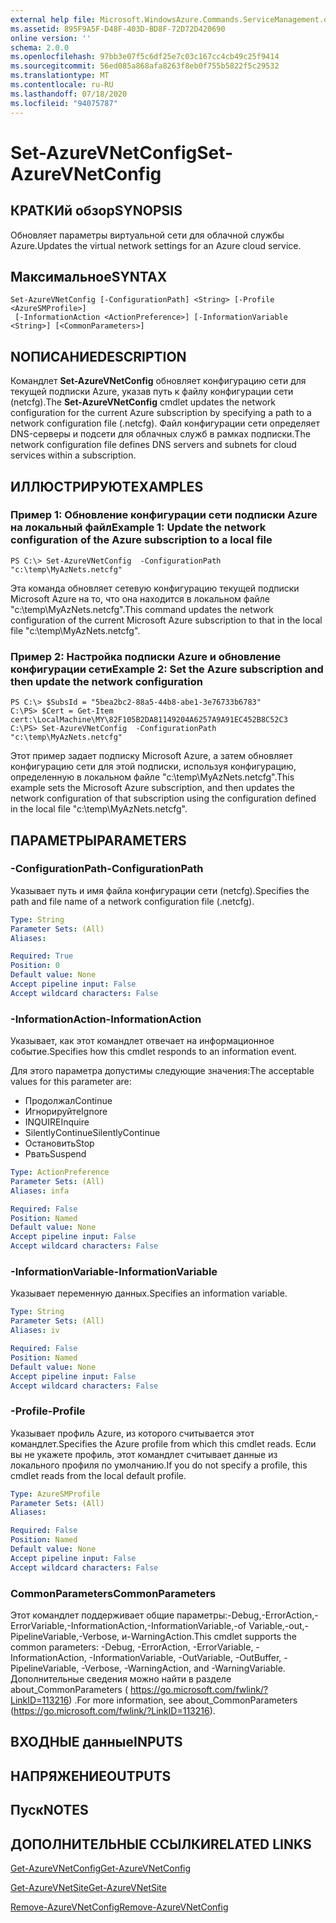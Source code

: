```yaml
---
external help file: Microsoft.WindowsAzure.Commands.ServiceManagement.dll-Help.xml
ms.assetid: 895F9A5F-D48F-403D-BD8F-72D72D420690
online version: ''
schema: 2.0.0
ms.openlocfilehash: 97bb3e07f5c6df25e7c03c167cc4cb49c25f9414
ms.sourcegitcommit: 56ed085a868afa8263f8eb0f755b5822f5c29532
ms.translationtype: MT
ms.contentlocale: ru-RU
ms.lasthandoff: 07/18/2020
ms.locfileid: "94075787"
---
```

# <span data-ttu-id="bbe1b-101">Set-AzureVNetConfig</span><span class="sxs-lookup"><span data-stu-id="bbe1b-101">Set-AzureVNetConfig</span></span>

## <span data-ttu-id="bbe1b-102">КРАТКИй обзор</span><span class="sxs-lookup"><span data-stu-id="bbe1b-102">SYNOPSIS</span></span>
<span data-ttu-id="bbe1b-103">Обновляет параметры виртуальной сети для облачной службы Azure.</span><span class="sxs-lookup"><span data-stu-id="bbe1b-103">Updates the virtual network settings for an Azure cloud service.</span></span>

## <span data-ttu-id="bbe1b-104">Максимальное</span><span class="sxs-lookup"><span data-stu-id="bbe1b-104">SYNTAX</span></span>

```
Set-AzureVNetConfig [-ConfigurationPath] <String> [-Profile <AzureSMProfile>]
 [-InformationAction <ActionPreference>] [-InformationVariable <String>] [<CommonParameters>]
```

## <span data-ttu-id="bbe1b-105">NОПИСАНИЕ</span><span class="sxs-lookup"><span data-stu-id="bbe1b-105">DESCRIPTION</span></span>
<span data-ttu-id="bbe1b-106">Командлет **Set-AzureVNetConfig** обновляет конфигурацию сети для текущей подписки Azure, указав путь к файлу конфигурации сети (netcfg).</span><span class="sxs-lookup"><span data-stu-id="bbe1b-106">The **Set-AzureVNetConfig** cmdlet updates the network configuration for the current Azure subscription by specifying a path to a network configuration file (.netcfg).</span></span>
<span data-ttu-id="bbe1b-107">Файл конфигурации сети определяет DNS-серверы и подсети для облачных служб в рамках подписки.</span><span class="sxs-lookup"><span data-stu-id="bbe1b-107">The network configuration file defines DNS servers and subnets for cloud services within a subscription.</span></span>

## <span data-ttu-id="bbe1b-108">ИЛЛЮСТРИРУЮТ</span><span class="sxs-lookup"><span data-stu-id="bbe1b-108">EXAMPLES</span></span>

### <span data-ttu-id="bbe1b-109">Пример 1: Обновление конфигурации сети подписки Azure на локальный файл</span><span class="sxs-lookup"><span data-stu-id="bbe1b-109">Example 1: Update the network configuration of the Azure subscription to a local file</span></span>
```
PS C:\> Set-AzureVNetConfig  -ConfigurationPath "c:\temp\MyAzNets.netcfg"
```

<span data-ttu-id="bbe1b-110">Эта команда обновляет сетевую конфигурацию текущей подписки Microsoft Azure на то, что она находится в локальном файле "c:\temp\MyAzNets.netcfg".</span><span class="sxs-lookup"><span data-stu-id="bbe1b-110">This command updates the network configuration of the current Microsoft Azure subscription to that in the local file "c:\temp\MyAzNets.netcfg".</span></span>

### <span data-ttu-id="bbe1b-111">Пример 2: Настройка подписки Azure и обновление конфигурации сети</span><span class="sxs-lookup"><span data-stu-id="bbe1b-111">Example 2: Set the Azure subscription and then update the network configuration</span></span>
```
PS C:\> $SubsId = "5bea2bc2-88a5-44b8-abe1-3e76733b6783"
C:\PS> $Cert = Get-Item cert:\LocalMachine\MY\82F105B2DA81149204A6257A9A91EC452B8C52C3
C:\PS> Set-AzureVNetConfig  -ConfigurationPath "c:\temp\MyAzNets.netcfg"
```

<span data-ttu-id="bbe1b-112">Этот пример задает подписку Microsoft Azure, а затем обновляет конфигурацию сети для этой подписки, используя конфигурацию, определенную в локальном файле "c:\temp\MyAzNets.netcfg".</span><span class="sxs-lookup"><span data-stu-id="bbe1b-112">This example sets the Microsoft Azure subscription, and then updates the network configuration of that subscription using the configuration defined in the local file "c:\temp\MyAzNets.netcfg".</span></span>

## <span data-ttu-id="bbe1b-113">ПАРАМЕТРЫ</span><span class="sxs-lookup"><span data-stu-id="bbe1b-113">PARAMETERS</span></span>

### <span data-ttu-id="bbe1b-114">-ConfigurationPath</span><span class="sxs-lookup"><span data-stu-id="bbe1b-114">-ConfigurationPath</span></span>
<span data-ttu-id="bbe1b-115">Указывает путь и имя файла конфигурации сети (netcfg).</span><span class="sxs-lookup"><span data-stu-id="bbe1b-115">Specifies the path and file name of a network configuration file (.netcfg).</span></span>

```yaml
Type: String
Parameter Sets: (All)
Aliases: 

Required: True
Position: 0
Default value: None
Accept pipeline input: False
Accept wildcard characters: False
```

### <span data-ttu-id="bbe1b-116">-InformationAction</span><span class="sxs-lookup"><span data-stu-id="bbe1b-116">-InformationAction</span></span>
<span data-ttu-id="bbe1b-117">Указывает, как этот командлет отвечает на информационное событие.</span><span class="sxs-lookup"><span data-stu-id="bbe1b-117">Specifies how this cmdlet responds to an information event.</span></span>

<span data-ttu-id="bbe1b-118">Для этого параметра допустимы следующие значения:</span><span class="sxs-lookup"><span data-stu-id="bbe1b-118">The acceptable values for this parameter are:</span></span>

- <span data-ttu-id="bbe1b-119">Продолжал</span><span class="sxs-lookup"><span data-stu-id="bbe1b-119">Continue</span></span>
- <span data-ttu-id="bbe1b-120">Игнорируйте</span><span class="sxs-lookup"><span data-stu-id="bbe1b-120">Ignore</span></span>
- <span data-ttu-id="bbe1b-121">INQUIRE</span><span class="sxs-lookup"><span data-stu-id="bbe1b-121">Inquire</span></span>
- <span data-ttu-id="bbe1b-122">SilentlyContinue</span><span class="sxs-lookup"><span data-stu-id="bbe1b-122">SilentlyContinue</span></span>
- <span data-ttu-id="bbe1b-123">Остановить</span><span class="sxs-lookup"><span data-stu-id="bbe1b-123">Stop</span></span>
- <span data-ttu-id="bbe1b-124">Рвать</span><span class="sxs-lookup"><span data-stu-id="bbe1b-124">Suspend</span></span>

```yaml
Type: ActionPreference
Parameter Sets: (All)
Aliases: infa

Required: False
Position: Named
Default value: None
Accept pipeline input: False
Accept wildcard characters: False
```

### <span data-ttu-id="bbe1b-125">-InformationVariable</span><span class="sxs-lookup"><span data-stu-id="bbe1b-125">-InformationVariable</span></span>
<span data-ttu-id="bbe1b-126">Указывает переменную данных.</span><span class="sxs-lookup"><span data-stu-id="bbe1b-126">Specifies an information variable.</span></span>

```yaml
Type: String
Parameter Sets: (All)
Aliases: iv

Required: False
Position: Named
Default value: None
Accept pipeline input: False
Accept wildcard characters: False
```

### <span data-ttu-id="bbe1b-127">-Profile</span><span class="sxs-lookup"><span data-stu-id="bbe1b-127">-Profile</span></span>
<span data-ttu-id="bbe1b-128">Указывает профиль Azure, из которого считывается этот командлет.</span><span class="sxs-lookup"><span data-stu-id="bbe1b-128">Specifies the Azure profile from which this cmdlet reads.</span></span>
<span data-ttu-id="bbe1b-129">Если вы не укажете профиль, этот командлет считывает данные из локального профиля по умолчанию.</span><span class="sxs-lookup"><span data-stu-id="bbe1b-129">If you do not specify a profile, this cmdlet reads from the local default profile.</span></span>

```yaml
Type: AzureSMProfile
Parameter Sets: (All)
Aliases: 

Required: False
Position: Named
Default value: None
Accept pipeline input: False
Accept wildcard characters: False
```

### <span data-ttu-id="bbe1b-130">CommonParameters</span><span class="sxs-lookup"><span data-stu-id="bbe1b-130">CommonParameters</span></span>
<span data-ttu-id="bbe1b-131">Этот командлет поддерживает общие параметры:-Debug,-ErrorAction,-ErrorVariable,-InformationAction,-InformationVariable,-of Variable,-out,-PipelineVariable,-Verbose, и-WarningAction.</span><span class="sxs-lookup"><span data-stu-id="bbe1b-131">This cmdlet supports the common parameters: -Debug, -ErrorAction, -ErrorVariable, -InformationAction, -InformationVariable, -OutVariable, -OutBuffer, -PipelineVariable, -Verbose, -WarningAction, and -WarningVariable.</span></span> <span data-ttu-id="bbe1b-132">Дополнительные сведения можно найти в разделе about_CommonParameters ( https://go.microsoft.com/fwlink/?LinkID=113216) .</span><span class="sxs-lookup"><span data-stu-id="bbe1b-132">For more information, see about_CommonParameters (https://go.microsoft.com/fwlink/?LinkID=113216).</span></span>

## <span data-ttu-id="bbe1b-133">ВХОДНЫЕ данные</span><span class="sxs-lookup"><span data-stu-id="bbe1b-133">INPUTS</span></span>

## <span data-ttu-id="bbe1b-134">НАПРЯЖЕНИЕ</span><span class="sxs-lookup"><span data-stu-id="bbe1b-134">OUTPUTS</span></span>

## <span data-ttu-id="bbe1b-135">Пуск</span><span class="sxs-lookup"><span data-stu-id="bbe1b-135">NOTES</span></span>

## <span data-ttu-id="bbe1b-136">ДОПОЛНИТЕЛЬНЫЕ ССЫЛКИ</span><span class="sxs-lookup"><span data-stu-id="bbe1b-136">RELATED LINKS</span></span>

[<span data-ttu-id="bbe1b-137">Get-AzureVNetConfig</span><span class="sxs-lookup"><span data-stu-id="bbe1b-137">Get-AzureVNetConfig</span></span>](./Get-AzureVNetConfig.md)

[<span data-ttu-id="bbe1b-138">Get-AzureVNetSite</span><span class="sxs-lookup"><span data-stu-id="bbe1b-138">Get-AzureVNetSite</span></span>](./Get-AzureVNetSite.md)

[<span data-ttu-id="bbe1b-139">Remove-AzureVNetConfig</span><span class="sxs-lookup"><span data-stu-id="bbe1b-139">Remove-AzureVNetConfig</span></span>](./Remove-AzureVNetConfig.md)


